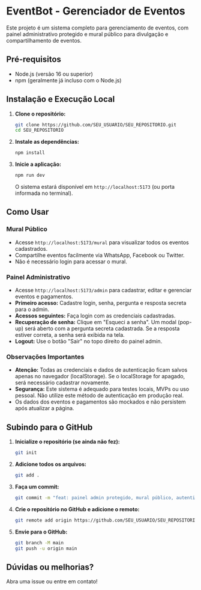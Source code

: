 # EventBot - Gerenciador de Eventos

Este projeto é um sistema completo para gerenciamento de eventos, com painel administrativo protegido e mural público para divulgação e compartilhamento de eventos.

## Pré-requisitos
- Node.js (versão 16 ou superior)
- npm (geralmente já incluso com o Node.js)

## Instalação e Execução Local

1. **Clone o repositório:**
   ```bash
   git clone https://github.com/SEU_USUARIO/SEU_REPOSITORIO.git
   cd SEU_REPOSITORIO
   ```

2. **Instale as dependências:**
   ```bash
   npm install
   ```

3. **Inicie a aplicação:**
   ```bash
   npm run dev
   ```
   O sistema estará disponível em `http://localhost:5173` (ou porta informada no terminal).

## Como Usar

### Mural Público
- Acesse `http://localhost:5173/mural` para visualizar todos os eventos cadastrados.
- Compartilhe eventos facilmente via WhatsApp, Facebook ou Twitter.
- Não é necessário login para acessar o mural.

### Painel Administrativo
- Acesse `http://localhost:5173/admin` para cadastrar, editar e gerenciar eventos e pagamentos.
- **Primeiro acesso:** Cadastre login, senha, pergunta e resposta secreta para o admin.
- **Acessos seguintes:** Faça login com as credenciais cadastradas.
- **Recuperação de senha:** Clique em "Esqueci a senha". Um modal (pop-up) será aberto com a pergunta secreta cadastrada. Se a resposta estiver correta, a senha será exibida na tela.
- **Logout:** Use o botão "Sair" no topo direito do painel admin.

### Observações Importantes
- **Atenção:** Todas as credenciais e dados de autenticação ficam salvos apenas no navegador (localStorage). Se o localStorage for apagado, será necessário cadastrar novamente.
- **Segurança:** Este sistema é adequado para testes locais, MVPs ou uso pessoal. Não utilize este método de autenticação em produção real.
- Os dados dos eventos e pagamentos são mockados e não persistem após atualizar a página.

## Subindo para o GitHub

1. **Inicialize o repositório (se ainda não fez):**
   ```bash
   git init
   ```
2. **Adicione todos os arquivos:**
   ```bash
   git add .
   ```
3. **Faça um commit:**
   ```bash
   git commit -m "feat: painel admin protegido, mural público, autenticação local e recuperação de senha via pergunta secreta em modal"
   ```
4. **Crie o repositório no GitHub e adicione o remoto:**
   ```bash
   git remote add origin https://github.com/SEU_USUARIO/SEU_REPOSITORIO.git
   ```
5. **Envie para o GitHub:**
   ```bash
   git branch -M main
   git push -u origin main
   ```

## Dúvidas ou melhorias?
Abra uma issue ou entre em contato!
